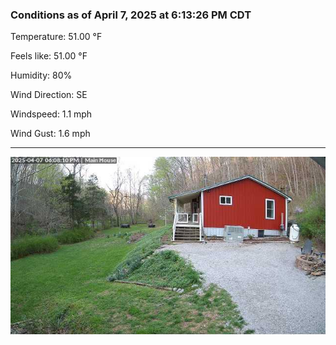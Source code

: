 ### Conditions as of April 7, 2025 at 6:13:26 PM CDT 

Temperature: 51.00 &deg;F

Feels like: 51.00 &deg;F

Humidity: 80%

Wind Direction: SE

Windspeed: 1.1 mph

Wind Gust: 1.6 mph

---

<img src="./images/latest.jpeg"/>

